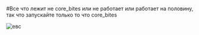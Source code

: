 #Все что лежит не core_bites или не работает или работает на половину, так что запускайте только то что core_bites

![евс](https://github.com/lovyshka/SP/assets/58827882/e8cc4710-a395-42dd-a5b8-6c1297beb891)
